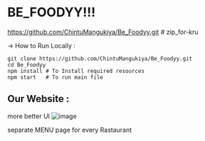 # BE_FOODYY!!!
https://github.com/ChintuMangukiya/Be_Foodyy.git # zip_for-kru


-> How to Run Locally : 
   
    git clone https://github.com/ChintuMangukiya/Be_Foodyy.git
    cd Be_Foodyy
    npm install # To Install required resources
    npm start   # To run main file


## Our Website :

  more better UI 
   ![image](https://github.com/ChintuMangukiya/Be_Foodyy/assets/161478865/ef22b19c-2c31-4dfb-bc22-242c53121a8d)

  separate MENU page for every Rastaurant
   


    

